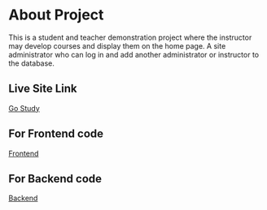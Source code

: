 # About Project

This is a student and teacher demonstration project where the instructor may develop courses and display them on the home page. A site administrator who can log in and add another administrator or instructor to the database.

## Live Site Link

[Go Study](https://go-study-ed205.web.app/)

## For Frontend code

[Frontend](https://github.com/sazzad4677/Go-Study-Client)

## For Backend code

[Backend](https://github.com/sazzad4677/Go-Study-Server)
